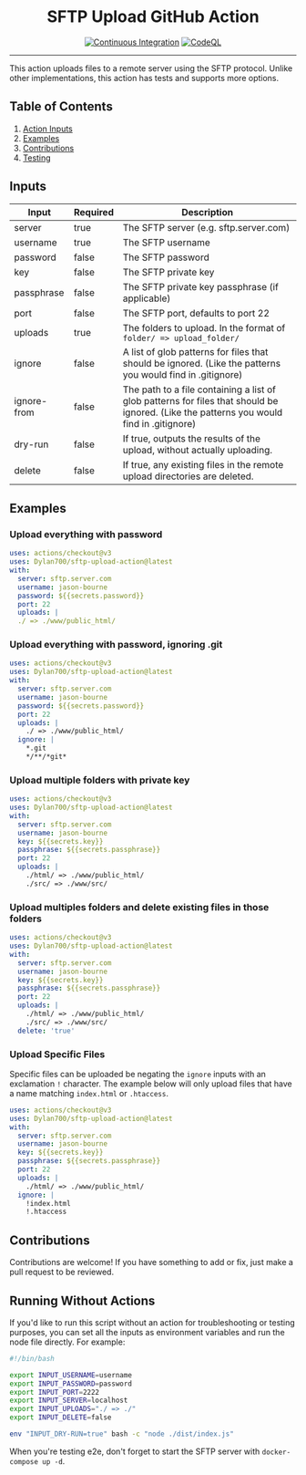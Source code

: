 <div align="center">
<h1>SFTP Upload GitHub Action</h1>

[![Continuous Integration](https://github.com/Dylan700/sftp-upload-action/actions/workflows/ci.yaml/badge.svg)](https://github.com/Dylan700/sftp-upload-action/actions/workflows/ci.yaml)
[![CodeQL](https://github.com/Dylan700/sftp-upload-action/actions/workflows/codeql-analysis.yaml/badge.svg)](https://github.com/Dylan700/sftp-upload-action/actions/workflows/codeql-analysis.yaml)

</div>

<hr>

This action uploads files to a remote server using the SFTP protocol. Unlike other implementations, this action has tests and supports more options.
</div>

## Table of Contents
1. [Action Inputs](#Inputs)
1. [Examples](#Examples)
1. [Contributions](#Contributions)
1. [Testing](#Running-Without-Actions)

## Inputs

| Input | Required | Description | 
| -- | -- | -- |
| server | true | The SFTP server (e.g. sftp.server.com) |
| username | true | The SFTP username |
| password | false | The SFTP password |
| key | false | The SFTP private key |
| passphrase | false | The SFTP private key passphrase (if applicable)|
| port | false | The SFTP port, defaults to port 22 |
| uploads | true | The folders to upload. In the format of `folder/ => upload_folder/`
| ignore | false | A list of glob patterns for files that should be ignored. (Like the patterns you would find in .gitignore)
| ignore-from | false | The path to a file containing a list of glob patterns for files that should be ignored. (Like the patterns you would find in .gitignore)
| dry-run | false | If true, outputs the results of the upload, without actually uploading. |
| delete | false | If true, any existing files in the remote upload directories are deleted. |

## Examples

### Upload everything with password

```yaml
uses: actions/checkout@v3
uses: Dylan700/sftp-upload-action@latest
with:
  server: sftp.server.com
  username: jason-bourne
  password: ${{secrets.password}}
  port: 22
  uploads: |
  ./ => ./www/public_html/
```

### Upload everything with password, ignoring .git

```yaml
uses: actions/checkout@v3
uses: Dylan700/sftp-upload-action@latest
with:
  server: sftp.server.com
  username: jason-bourne
  password: ${{secrets.password}}
  port: 22
  uploads: |
    ./ => ./www/public_html/
  ignore: |
    *.git
    */**/*git*
```

### Upload multiple folders with private key

```yaml
uses: actions/checkout@v3
uses: Dylan700/sftp-upload-action@latest
with:
  server: sftp.server.com
  username: jason-bourne
  key: ${{secrets.key}}
  passphrase: ${{secrets.passphrase}}
  port: 22
  uploads: |
    ./html/ => ./www/public_html/
    ./src/ => ./www/src/
```

### Upload multiples folders and delete existing files in those folders

```yaml
uses: actions/checkout@v3
uses: Dylan700/sftp-upload-action@latest
with:
  server: sftp.server.com
  username: jason-bourne
  key: ${{secrets.key}}
  passphrase: ${{secrets.passphrase}}
  port: 22
  uploads: |
    ./html/ => ./www/public_html/
    ./src/ => ./www/src/
  delete: 'true'
```


### Upload Specific Files
Specific files can be uploaded be negating the `ignore` inputs with an exclamation `!` character. The example below will only upload files that have a name matching `index.html` or `.htaccess`.

```yaml
uses: actions/checkout@v3
uses: Dylan700/sftp-upload-action@latest
with:
  server: sftp.server.com
  username: jason-bourne
  key: ${{secrets.key}}
  passphrase: ${{secrets.passphrase}}
  port: 22
  uploads: |
    ./html/ => ./www/public_html/
  ignore: |
    !index.html
    !.htaccess
```

## Contributions
Contributions are welcome! If you have something to add or fix, just make a pull request to be reviewed.

## Running Without Actions
If you'd like to run this script without an action for troubleshooting or testing purposes, you can set all the inputs as environment variables and run the node file directly. For example:

```bash
#!/bin/bash

export INPUT_USERNAME=username
export INPUT_PASSWORD=password
export INPUT_PORT=2222
export INPUT_SERVER=localhost
export INPUT_UPLOADS="./ => ./"
export INPUT_DELETE=false

env "INPUT_DRY-RUN=true" bash -c "node ./dist/index.js"
```

When you're testing e2e, don't forget to start the SFTP server with `docker-compose up -d`.
